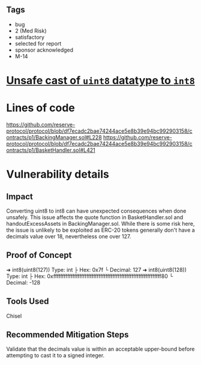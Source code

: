 ## Tags

- bug
- 2 (Med Risk)
- satisfactory
- selected for report
- sponsor acknowledged
- M-14

# [Unsafe cast of `uint8` datatype to `int8`](https://github.com/code-423n4/2023-01-reserve-findings/issues/265) 

# Lines of code

https://github.com/reserve-protocol/protocol/blob/df7ecadc2bae74244ace5e8b39e94bc992903158/contracts/p1/BackingManager.sol#L228
https://github.com/reserve-protocol/protocol/blob/df7ecadc2bae74244ace5e8b39e94bc992903158/contracts/p1/BasketHandler.sol#L421


# Vulnerability details

## Impact
Converting uint8 to int8 can have unexpected consequences when done unsafely. This issue affects the quote function in BasketHandler.sol and handoutExcessAssets in BackingManager.sol. While there is some risk here, the issue is unlikely to be exploited as ERC-20 tokens generally don't have a decimals value over 18, nevertheless one over 127. 

## Proof of Concept

➜ int8(uint8(127))
Type: int
├ Hex: 0x7f
└ Decimal: 127
➜ int8(uint8(128))
Type: int
├ Hex: 0xffffffffffffffffffffffffffffffffffffffffffffffffffffffffffffff80
└ Decimal: -128

## Tools Used
Chisel

## Recommended Mitigation Steps
Validate that the decimals value is within an acceptable upper-bound before attempting to cast it to a signed integer. 